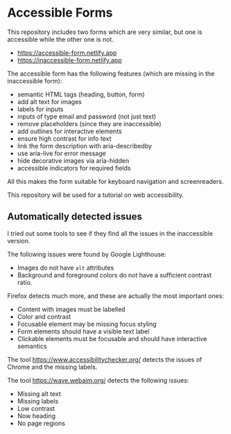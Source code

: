 # Accessible Forms

This repository includes two forms which are very similar, but one is accessible while the other one is not.

-   https://accessible-form.netlify.app
-   https://inaccessible-form.netlify.app

The accessible form has the following features (which are missing in the inaccessible form):

-   semantic HTML tags (heading, button, form)
-   add alt text for images
-   labels for inputs
-   inputs of type email and password (not just text)
-   remove placeholders (since they are inaccessible)
-   add outlines for interactive elements
-   ensure high contrast for info text
-   link the form description with aria-describedby
-   use aria-live for error message
-   hide decorative images via aria-hidden
-   accessible indicators for required fields

All this makes the form suitable for keyboard navigation and screenreaders.

This repository will be used for a tutorial on web accessibility.

## Automatically detected issues

I tried out some tools to see if they find all the issues in the inaccessible version.

The following issues were found by Google Lighthouse:

-   Images do not have `alt` attributes
-   Background and foreground colors do not have a sufficient contrast ratio.

Firefox detects much more, and these are actually the most important ones:

-   Content with images must be labelled
-   Color and contrast
-   Focusable element may be missing focus styling
-   Form elements should have a visible text label
-   Clickable elements must be focusable and should have interactive semantics

The tool https://www.accessibilitychecker.org/ detects the issues of Chrome and the missing labels.

The tool https://wave.webaim.org/ detects the following issues:

-   Missing alt text
-   Missing labels
-   Low contrast
-   Now heading
-   No page regions
